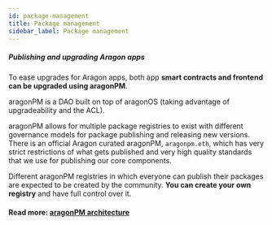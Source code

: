 ```yaml
---
id: package-management
title: Package management
sidebar_label: Package management
---
```


##### Publishing and upgrading Aragon apps

To ease upgrades for Aragon apps, both app **smart contracts and frontend can be upgraded using aragonPM**.

aragonPM is a DAO built on top of aragonOS (taking advantage of upgradeability and the ACL).

aragonPM allows for multiple package registries to exist with different governance models for package publishing and releasing new versions. There is an official Aragon curated aragonPM, `aragonpm.eth`, which has very strict restrictions of what gets published and very high quality standards that we use for publishing our core components.

Different aragonPM registries in which everyone can publish their packages are expected to be created by the community. **You can create your own registry** and have full control over it.

#### Read more: [aragonPM architecture](/docs/apm.html)
